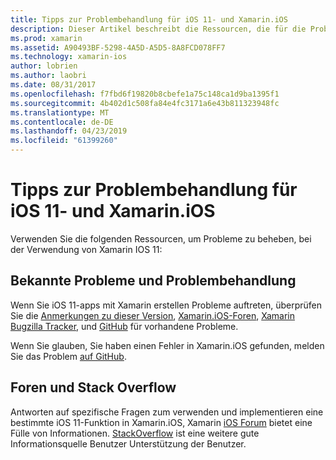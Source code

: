 ```yaml
---
title: Tipps zur Problembehandlung für iOS 11- und Xamarin.iOS
description: Dieser Artikel beschreibt die Ressourcen, die für die Problembehandlung bei der Entwicklung der Xamarin.iOS-Anwendungen verwendet werden können. Es wird erläutert, Fehler melden, Versionshinweise, die Versionen von Xamarin-Blog, und support-Optionen.
ms.prod: xamarin
ms.assetid: A90493BF-5298-4A5D-A5D5-8A8FCD078FF7
ms.technology: xamarin-ios
author: lobrien
ms.author: laobri
ms.date: 08/31/2017
ms.openlocfilehash: f7fbd6f19820b8cbefe1a75c148ca1d9ba1395f1
ms.sourcegitcommit: 4b402d1c508fa84e4fc3171a6e43b811323948fc
ms.translationtype: MT
ms.contentlocale: de-DE
ms.lasthandoff: 04/23/2019
ms.locfileid: "61399260"
---
```

# <a name="troubleshooting-tips-for-ios-11-and-xamarinios"></a>Tipps zur Problembehandlung für iOS 11- und Xamarin.iOS

Verwenden Sie die folgenden Ressourcen, um Probleme zu beheben, bei der Verwendung von Xamarin IOS 11:

## <a name="known-issues-and-troubleshooting"></a>Bekannte Probleme und Problembehandlung

Wenn Sie iOS 11-apps mit Xamarin erstellen Probleme auftreten, überprüfen Sie die [Anmerkungen zu dieser Version](https://docs.microsoft.com/xamarin/ios/release-notes/), [Xamarin.iOS-Foren](https://forums.xamarin.com/categories/ios), [Xamarin Bugzilla Tracker](https://bugzilla.xamarin.com/query.cgi?product=iOS), und [ GitHub](https://github.com/xamarin/xamarin-macios/issues) für vorhandene Probleme.

Wenn Sie glauben, Sie haben einen Fehler in Xamarin.iOS gefunden, melden Sie das Problem [auf GitHub](https://github.com/xamarin/xamarin-macios/issues).

## <a name="forums-and-stackoverflow"></a>Foren und Stack Overflow

Antworten auf spezifische Fragen zum verwenden und implementieren eine bestimmte iOS 11-Funktion in Xamarin.iOS, Xamarin [iOS Forum](http://forums.xamarin.com/categories/ios) bietet eine Fülle von Informationen. [StackOverflow](https://stackoverflow.com/search?tab=newest&q=xamarin) ist eine weitere gute Informationsquelle Benutzer Unterstützung der Benutzer.
